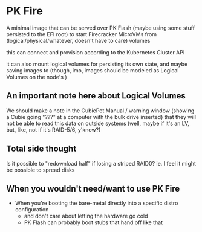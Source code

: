 # PK Fire

A minimal image that can be served over PK Flash (maybe using some stuff persisted to the EFI root) to start Firecracker MicroVMs from (logical/physical/whatever, doesn't have to care) volumes

this can connect and provision according to the Kubernetes Cluster API

it can also mount logical volumes for persisting its own state, and maybe saving images to (though, imo, images should be modeled as Logical Volumes on the node's )

## An important note here about Logical Volumes

We should make a note in the CubiePet Manual / warning window (showing a Cubie going "???" at a computer with the bulk drive inserted) that they will not be able to read this data on outside systems (well, maybe if it's an LV, but, like, not if it's RAID-5/6, y'know?)

## Total side thought

Is it possible to "redownload half" if losing a striped RAID0? ie. I feel it might be possible to spread disks

## When you wouldn't need/want to use PK Fire

- When you're booting the bare-metal directly into a specific distro configuration
  - and don't care about letting the hardware go cold
  - PK Flash can probably boot stubs that hand off like that
